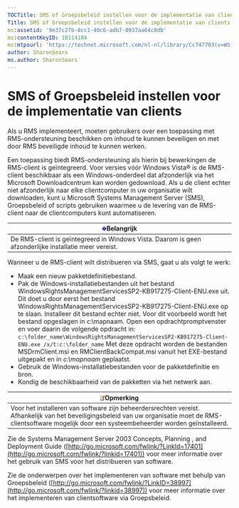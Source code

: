 ```yaml
---
TOCTitle: SMS of Groepsbeleid instellen voor de implementatie van clients
Title: SMS of Groepsbeleid instellen voor de implementatie van clients
ms:assetid: '9e37c27b-8cc1-40c6-adb7-0937aa64c8db'
ms:contentKeyID: 18114104
ms:mtpsurl: 'https://technet.microsoft.com/nl-nl/library/Cc747703(v=WS.10)'
author: SharonSears
ms.author: SharonSears
---
```


SMS of Groepsbeleid instellen voor de implementatie van clients
===============================================================

Als u RMS implementeert, moeten gebruikers over een toepassing met RMS-ondersteuning beschikken om inhoud te kunnen beveiligen en met door RMS beveiligde inhoud te kunnen werken.

Een toepassing biedt RMS-ondersteuning als hierin bij bewerkingen de RMS-client is geïntegreerd. Voor versies vóór Windows Vista® is de RMS-client beschikbaar als een Windows-onderdeel dat afzonderlijk via het Microsoft Downloadcentrum kan worden gedownload. Als u de client echter niet afzonderlijk naar elke clientcomputer in uw organisatie wilt downloaden, kunt u Microsoft Systems Management Server (SMS), Groepsbeleid of scripts gebruiken waarmee u de levering van de RMS-client naar de clientcomputers kunt automatiseren.

| ![](/security-updates/images/Cc747703.Important(WS.10).gif)Belangrijk                       |
|--------------------------------------------------------------------------------------------------------|
| De RMS-client is geïntegreerd in Windows Vista. Daarom is geen afzonderlijke installatie meer vereist. |

Wanneer u de RMS-client wilt distribueren via SMS, gaat u als volgt te werk:

-   Maak een nieuw pakketdefinitiebestand.
-   Pak de Windows-installatiebestanden uit het bestand WindowsRightsManagementServicesSP2-KB917275-Client-ENU.exe uit. Dit doet u door eerst het bestand WindowsRightsManagementServicesSP2-KB917275-Client-ENU.exe op te slaan. Installeer dit bestand echter niet. Voor dit voorbeeld wordt het bestand opgeslagen in c:\\mapnaam. Open een opdrachtpromptvenster en voer daarin de volgende opdracht in:
    `c:\folder_name\WindowsRightsManagementServicesSP2-KB917275-Client-ENU.exe /x/t:c:\folder_name`
    Met deze opdracht worden de bestanden MSDrmClient.msi en RMClientBackCompat.msi vanuit het EXE-bestand uitgepakt en in *c:\\mapnaam* geplaatst.
-   Gebruik de Windows-installatiebestanden voor de pakketdefinitie en bron.
-   Kondig de beschikbaarheid van de pakketten via het netwerk aan.

| ![](/security-updates/images/Cc747703.note(WS.10).gif)Opmerking                                                                                                                                      |
|-----------------------------------------------------------------------------------------------------------------------------------------------------------------------------------------------------------------|
| Voor het installeren van software zijn beheerdersrechten vereist. Afhankelijk van het beveiligingsbeleid van uw organisatie moet de RMS-clientsoftware mogelijk door een systeembeheerder worden geïnstalleerd. |

Zie de Systems Management Server 2003 Concepts, Planning , and Deployment Guide ([http://go.microsoft.com/fwlink/?LinkId=17401](http://go.microsoft.com/fwlink/?linkid=17401)) voor meer informatie over het gebruik van SMS voor het distribueren van software.

Zie de onderwerpen over het implementeren van software met behulp van Groepsbeleid ([http://go.microsoft.com/fwlink/?LinkID=38997](http://go.microsoft.com/fwlink/?linkid=38997)) voor meer informatie over het implementeren van clientsoftware via Groepsbeleid.
